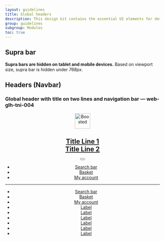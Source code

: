 ```yaml
---
layout: guidelines
title: Global headers
description: This design kit contains the essential UI elements for designing, prototyping and building Orange products and services on the web.
group: guidelines
subgroup: Modules
toc: true
---
```


<main>
  <div class="container">
    <h2 id="suprabar">Supra bar</h2>
    <p>
      <strong>Supra bars are hidden on tablet and mobile devices.</strong>
      Based on viewport size, supra bar is hidden under <var>768px</var>.
    </p>
  </div>
  </nav>
  <div class="container">
    <h2 id="navbar" class="mt-5">Headers (Navbar)</h2>
  </div>
  <div class="container">
    <h3 class="mt-5 h5">Global header with title on two lines and navigation bar — <a id="web-glh-tni-004" class="ui-kit-id">web-glh-tni-004</a></h3>
  </div>
  <header>
    <nav class="navbar navbar-dark bg-dark navbar-expand-md" role="navigation">
      <div class="container-lg flex-sm-wrap justify-content-start">
        <a class="navbar-brand" href="#">
          <img src="/docs/5.0/assets/brand/orange-logo.svg" width="50" height="50" role="img" alt="Boosted" loading="lazy">
          <h2 class="h4" id="two-line-title-2">
            <span class="align-self-end">Title Line 1<br>Title Line 2</span>
          </h2>
        </a>
        <button class="navbar-toggler d-sm-block d-md-none mb-md-0 mt-md-auto ml-auto ml-md-3 collapsed" type="button" data-toggle="collapse" data-target="#collapsing-navbar12" aria-controls="collapsing-navbar12" aria-expanded="false" aria-label="Toggle navigation">
        <span aria-hidden="true" class="navbar-toggler-icon"></span>
        </button>
        <ul class="navbar-nav d-none d-md-flex ml-auto">
          <li class="nav-item">
            <a href="#" class="nav-link nav-icon svg-search">
            <span class="visually-hidden">Search bar</span>
            </a>
          </li>
          <li class="nav-item">
            <a href="#" class="nav-link nav-icon svg-buy">
            <span class="visually-hidden">Basket</span>
            </a>
          </li>
          <li class="nav-item">
            <a href="#" class="nav-link nav-icon svg-avatar">
            <span class="visually-hidden">My account</span>
            </a>
          </li>
        </ul>
      </div>
    </nav>
    <div class="navbar navbar-dark bg-dark navbar-expand-md bg-dark flex-sm-wrap p-0">
      <hr class="w-100 m-0 d-none d-md-block border-700">
      <div class="container-lg border-bottom">
        <div class="navbar-collapse collapse" id="collapsing-navbar12">
          <ul class="navbar-nav">
            <li class="nav-item d-md-none">
              <a href="#" class="nav-link nav-icon svg-search">
              <span class="visually-hidden">Search bar</span>
              </a>
            </li>
            <li class="nav-item d-md-none">
              <a href="#" class="nav-link nav-icon svg-buy">
              <span class="visually-hidden">Basket</span>
              </a>
            </li>
            <li class="nav-item d-md-none">
              <a href="#" class="nav-link nav-icon svg-avatar">
              <span class="visually-hidden">My account</span>
              </a>
            </li>
            <li class="nav-item"><a class="nav-link active" href="#">Label</a></li>
            <li class="nav-item"><a class="nav-link" href="#">Label</a></li>
            <li class="nav-item"><a class="nav-link" href="#">Label</a></li>
            <li class="nav-item"><a class="nav-link" href="#">Label</a></li>
            <li class="nav-item"><a class="nav-link" href="#">Label</a></li>
            <li class="nav-item"><a class="nav-link" href="#">Label</a></li>
          </ul>
        </div>
      </div>
    </div>
  </header>
</main>